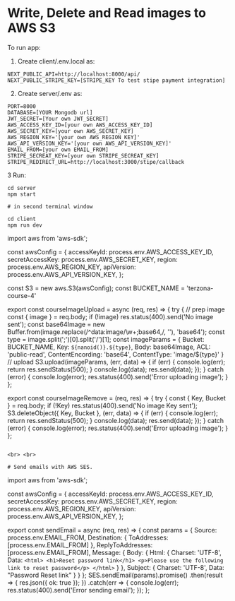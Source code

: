 # Write, Delete and Read images to AWS S3


To run app: 
1. Create client/.env.local as:

```
NEXT_PUBLIC_API=http://localhost:8000/api/
NEXT_PUBLIC_STRIPE_KEY=[STRIPE_KEY To test stipe payment integration]

```

2. Create server/.env as:

```
PORT=8000
DATABASE=[YOUR Mongodb url]
JWT_SECRET=[Your own JWT_SECRET]
AWS_ACCESS_KEY_ID=[your own AWS_ACCESS_KEY_ID]
AWS_SECRET_KEY=[your own AWS_SECRET_KEY]
AWS_REGION_KEY='[your own AWS_REGION_KEY]'
AWS_API_VERSION_KEY='[your own AWS_API_VERSION_KEY]'
EMAIL_FROM=[your own EMAIL_FROM]
STRIPE_SECREAT_KEY=[your own STRIPE_SECREAT_KEY]
STRIPE_REDIRECT_URL=http://localhost:3000/stipe/callback

```

3 Run:

```
cd server
npm start

# in second terminal window

cd client 
npm run dev
```



import aws from 'aws-sdk';

const awsConfig = {
    accessKeyId: process.env.AWS_ACCESS_KEY_ID,
    secretAccessKey: process.env.AWS_SECRET_KEY,
    region: process.env.AWS_REGION_KEY,
    apiVersion: process.env.AWS_API_VERSION_KEY,
};

const S3 = new aws.S3(awsConfig);
const BUCKET_NAME = 'terzona-course-4'

export const courseImageUpload = async (req, res) => {
    try {
        // prep image
        const { image } = req.body;
        if (!image) res.status(400).send('No image sent');
        const base64Image = new Buffer.from(image.replace(/^data:image\/\w+;base64,/, ''), 'base64');
        const type = image.split(';')[0].split('/')[1];
        const imageParams = {
            Bucket: BUCKET_NAME,
            Key: `${nanoid()}.${type}`,
            Body: base64Image,
            ACL: 'public-read',
            ContentEncording: 'base64',
            ContentType: 'image/${type}'
        }
        // upload
        S3.upload(imageParams, (err, data) => {
            if (err) {
                console.log(err);
                return res.sendStatus(500);
            }
            console.log(data);
            res.send(data);
        });
    } catch (error) {
        console.log(error);
        res.status(400).send('Error uploading image');
    }
};

export const courseImageRemove = (req, res) => {
    try {
        const { Key, Bucket } = req.body;
        if (!Key) res.status(400).send('No image Key sent');
        S3.deleteObject({ Key, Bucket }, (err, data) => {
            if (err) {
                console.log(err);
                return res.sendStatus(500);
            }
            console.log(data);
            res.send(data);
        });
    } catch (error) {
        console.log(error);
        res.status(400).send('Error uploading image');
    }
};

```

<br> <br>

# Send emails with AWS SES.

```

import aws from 'aws-sdk';


const awsConfig = {
    accessKeyId: process.env.AWS_ACCESS_KEY_ID,
    secretAccessKey: process.env.AWS_SECRET_KEY,
    region: process.env.AWS_REGION_KEY,
    apiVersion: process.env.AWS_API_VERSION_KEY,
};


export const sendEmail = async (req, res) => {
    const params = {
        Source: process.env.EMAIL_FROM,
        Destination: {
            ToAddresses: [process.env.EMAIL_FROM]
        },
        ReplyToAddresses: [process.env.EMAIL_FROM],
        Message: {
            Body: {
                Html: {
                    Charset: 'UTF-8',
                    Data:
                        `
                    <html>
                        <h1>Reset password link</h1>
                        <p>Please use the following link to reset password</p>
                    </html>
                    `
                }
            },
            Subject: {
                Charset: 'UTF-8',
                Data: "Password Reset link"
            }
        }
    };
    SES.sendEmail(params).promise()
        .then(result => {
            res.json({ ok: true });
        })
        .catch(err => {
            console.log(err);
            res.status(400).send('Error sending email');
        });
};

```

